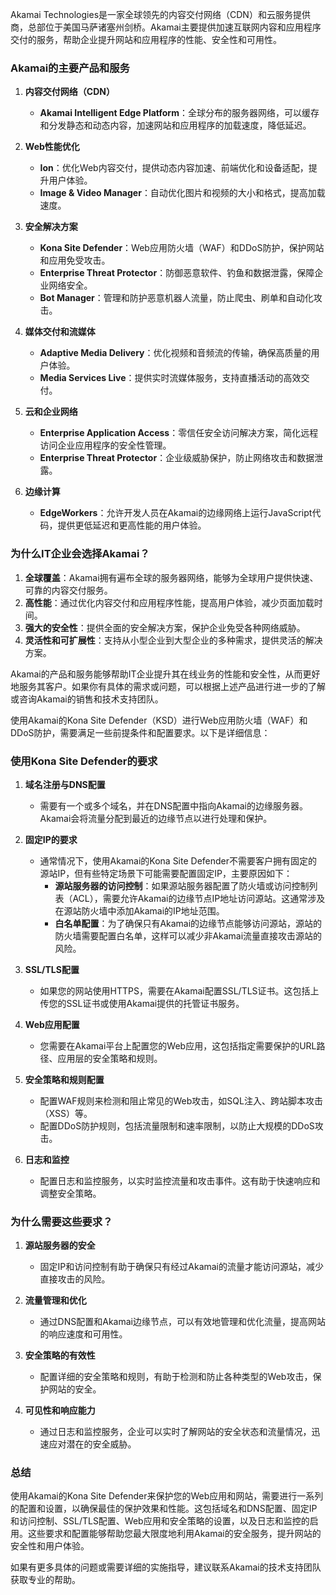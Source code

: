 Akamai Technologies是一家全球领先的内容交付网络（CDN）和云服务提供商，总部位于美国马萨诸塞州剑桥。Akamai主要提供加速互联网内容和应用程序交付的服务，帮助企业提升网站和应用程序的性能、安全性和可用性。

### Akamai的主要产品和服务

1. **内容交付网络（CDN）**
   - **Akamai Intelligent Edge Platform**：全球分布的服务器网络，可以缓存和分发静态和动态内容，加速网站和应用程序的加载速度，降低延迟。

2. **Web性能优化**
   - **Ion**：优化Web内容交付，提供动态内容加速、前端优化和设备适配，提升用户体验。
   - **Image & Video Manager**：自动优化图片和视频的大小和格式，提高加载速度。

3. **安全解决方案**
   - **Kona Site Defender**：Web应用防火墙（WAF）和DDoS防护，保护网站和应用免受攻击。
   - **Enterprise Threat Protector**：防御恶意软件、钓鱼和数据泄露，保障企业网络安全。
   - **Bot Manager**：管理和防护恶意机器人流量，防止爬虫、刷单和自动化攻击。

4. **媒体交付和流媒体**
   - **Adaptive Media Delivery**：优化视频和音频流的传输，确保高质量的用户体验。
   - **Media Services Live**：提供实时流媒体服务，支持直播活动的高效交付。

5. **云和企业网络**
   - **Enterprise Application Access**：零信任安全访问解决方案，简化远程访问企业应用程序的安全性管理。
   - **Enterprise Threat Protector**：企业级威胁保护，防止网络攻击和数据泄露。

6. **边缘计算**
   - **EdgeWorkers**：允许开发人员在Akamai的边缘网络上运行JavaScript代码，提供更低延迟和更高性能的用户体验。

### 为什么IT企业会选择Akamai？

1. **全球覆盖**：Akamai拥有遍布全球的服务器网络，能够为全球用户提供快速、可靠的内容交付服务。
2. **高性能**：通过优化内容交付和应用程序性能，提高用户体验，减少页面加载时间。
3. **强大的安全性**：提供全面的安全解决方案，保护企业免受各种网络威胁。
4. **灵活性和可扩展性**：支持从小型企业到大型企业的多种需求，提供灵活的解决方案。

Akamai的产品和服务能够帮助IT企业提升其在线业务的性能和安全性，从而更好地服务其客户。如果你有具体的需求或问题，可以根据上述产品进行进一步的了解或咨询Akamai的销售和技术支持团队。



使用Akamai的Kona Site Defender（KSD）进行Web应用防火墙（WAF）和DDoS防护，需要满足一些前提条件和配置要求。以下是详细信息：

### 使用Kona Site Defender的要求

1. **域名注册与DNS配置**
   - 需要有一个或多个域名，并在DNS配置中指向Akamai的边缘服务器。Akamai会将流量分配到最近的边缘节点以进行处理和保护。

2. **固定IP的要求**
   - 通常情况下，使用Akamai的Kona Site Defender不需要客户拥有固定的源站IP，但有些特定场景下可能需要配置固定IP，主要原因如下：
     - **源站服务器的访问控制**：如果源站服务器配置了防火墙或访问控制列表（ACL），需要允许Akamai的边缘节点IP地址访问源站。这通常涉及在源站防火墙中添加Akamai的IP地址范围。
     - **白名单配置**：为了确保只有Akamai的边缘节点能够访问源站，源站的防火墙需要配置白名单，这样可以减少非Akamai流量直接攻击源站的风险。

3. **SSL/TLS配置**
   - 如果您的网站使用HTTPS，需要在Akamai配置SSL/TLS证书。这包括上传您的SSL证书或使用Akamai提供的托管证书服务。

4. **Web应用配置**
   - 您需要在Akamai平台上配置您的Web应用，这包括指定需要保护的URL路径、应用层的安全策略和规则。

5. **安全策略和规则配置**
   - 配置WAF规则来检测和阻止常见的Web攻击，如SQL注入、跨站脚本攻击（XSS）等。
   - 配置DDoS防护规则，包括流量限制和速率限制，以防止大规模的DDoS攻击。

6. **日志和监控**
   - 配置日志和监控服务，以实时监控流量和攻击事件。这有助于快速响应和调整安全策略。

### 为什么需要这些要求？

1. **源站服务器的安全**
   - 固定IP和访问控制有助于确保只有经过Akamai的流量才能访问源站，减少直接攻击的风险。

2. **流量管理和优化**
   - 通过DNS配置和Akamai边缘节点，可以有效地管理和优化流量，提高网站的响应速度和可用性。

3. **安全策略的有效性**
   - 配置详细的安全策略和规则，有助于检测和防止各种类型的Web攻击，保护网站的安全。

4. **可见性和响应能力**
   - 通过日志和监控服务，企业可以实时了解网站的安全状态和流量情况，迅速应对潜在的安全威胁。

### 总结

使用Akamai的Kona Site Defender来保护您的Web应用和网站，需要进行一系列的配置和设置，以确保最佳的保护效果和性能。这包括域名和DNS配置、固定IP和访问控制、SSL/TLS配置、Web应用和安全策略的设置，以及日志和监控的启用。这些要求和配置能够帮助您最大限度地利用Akamai的安全服务，提升网站的安全性和用户体验。

如果有更多具体的问题或需要详细的实施指导，建议联系Akamai的技术支持团队获取专业的帮助。
